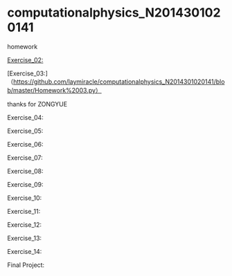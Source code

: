 # computationalphysics_N2014301020141
homework

[Exercise_02:](https://github.com/laymiracle/computationalphysics_N2014301020141/blob/master/lijinhong.py)

[Exercise_03:]（https://github.com/laymiracle/computationalphysics_N2014301020141/blob/master/Homework%2003.py）

thanks for ZONGYUE

Exercise_04:

Exercise_05:

Exercise_06:

Exercise_07:

Exercise_08:

Exercise_09:

Exercise_10:

Exercise_11:

Exercise_12:

Exercise_13:

Exercise_14:

Final Project:
